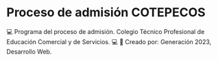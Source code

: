 # Proceso de admisión COTEPECOS
💻 Programa del proceso de admisión. Colegio Técnico Profesional de Educación Comercial y de Servicios. 💻
💾 Creado por: Generación 2023, Desarrollo Web.
